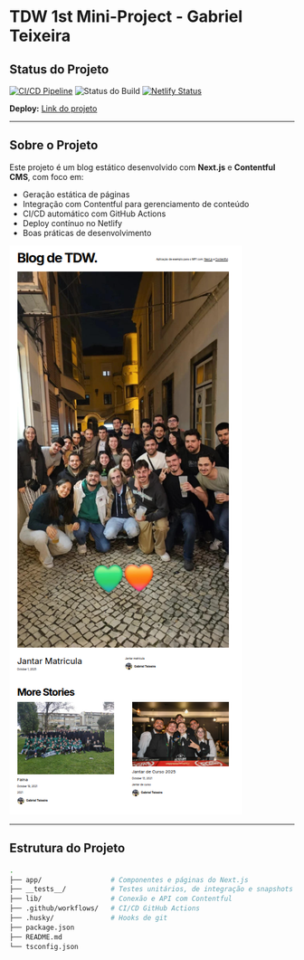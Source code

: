 # TDW 1st Mini-Project - Gabriel Teixeira

## Status do Projeto

[![CI/CD Pipeline](https://github.com/GabrielTeixei/tdw-mp1-Gabriel-Teixeira/actions/workflows/ci-cd.yml/badge.svg)](https://github.com/GabrielTeixei/tdw-mp1-Gabriel-Teixeira/actions/workflows/ci-cd.yml)
![Status do Build](https://github.com/GabrielTeixei/tdw-mp1-Gabriel-Teixeira/actions/workflows/test.yml/badge.svg?branch=main)
[![Netlify Status](https://api.netlify.com/api/v1/badges/e39a2055-a018-4963-a4ba-d4402eb1fd7e/deploy-status)](https://tdw-mp1-gabriel-teixeira.tdw-mctw.pt/)

**Deploy:** [Link do projeto](https://tdw-mp1-gabriel-teixeira.tdw-mctw.pt/)


---

## Sobre o Projeto

Este projeto é um blog estático desenvolvido com **Next.js** e **Contentful CMS**, com foco em:

- Geração estática de páginas
- Integração com Contentful para gerenciamento de conteúdo
- CI/CD automático com GitHub Actions
- Deploy contínuo no Netlify
- Boas práticas de desenvolvimento

![Blog Screenshot](readme_assets/Blog.png)

---

## Estrutura do Projeto

```bash
.
├── app/                 # Componentes e páginas do Next.js
├── __tests__/           # Testes unitários, de integração e snapshots
├── lib/                 # Conexão e API com Contentful
├── .github/workflows/   # CI/CD GitHub Actions
├── .husky/              # Hooks de git
├── package.json
├── README.md
└── tsconfig.json
